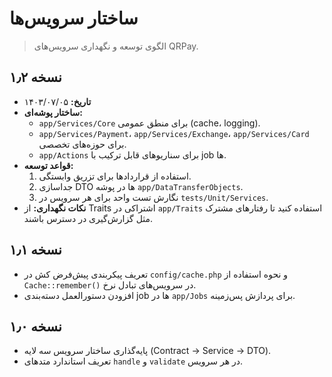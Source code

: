 # ساختار سرویس‌ها

> الگوی توسعه و نگهداری سرویس‌های QRPay.

<a id="نسخه-۱۲"></a>
## نسخه ۱٫۲
- **تاریخ:** ۱۴۰۳/۰۷/۰۵
- **ساختار پوشه‌ای:**
  - `app/Services/Core` برای منطق عمومی (cache، logging).
  - `app/Services/Payment`، `app/Services/Exchange`، `app/Services/Card` برای حوزه‌های تخصصی.
  - `app/Actions` برای سناریوهای قابل ترکیب با job ها.
- **قواعد توسعه:**
  1. استفاده از قراردادها برای تزریق وابستگی.
  2. جداسازی DTO ها در پوشه `app/DataTransferObjects`.
  3. نگارش تست واحد برای هر سرویس در `tests/Unit/Services`.
- **نکات نگهداری:** از Traits اشتراکی در `app/Traits` استفاده کنید تا رفتارهای مشترک مثل گزارش‌گیری در دسترس باشند.

<a id="نسخه-۱۱"></a>
## نسخه ۱٫۱
- تعریف پیکربندی پیش‌فرض کش در `config/cache.php` و نحوه استفاده از `Cache::remember()` در سرویس‌های تبادل نرخ.
- افزودن دستورالعمل دسته‌بندی job ها در `app/Jobs` برای پردازش پس‌زمینه.

<a id="نسخه-۱۰"></a>
## نسخه ۱٫۰
- پایه‌گذاری ساختار سرویس سه لایه (Contract → Service → DTO).
- تعریف استاندارد متدهای `handle` و `validate` در هر سرویس.
